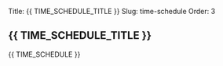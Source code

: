 Title: {{ TIME_SCHEDULE_TITLE }}
Slug: time-schedule
Order: 3

<h2 class="post-title">{{ TIME_SCHEDULE_TITLE }}</h2>

 <p>{{ TIME_SCHEDULE }}</p>





